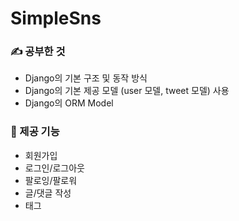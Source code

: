 # SimpleSns

### ✍ 공부한 것
* Django의 기본 구조 및 동작 방식
* Django의 기본 제공 모델 (user 모델, tweet 모델) 사용  
* Django의 ORM Model

### 📑 제공 기능
* 회원가입
* 로그인/로그아웃
* 팔로잉/팔로워
* 글/댓글 작성
* 태그

